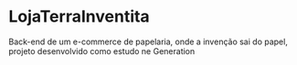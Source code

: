 # LojaTerraInventita
Back-end de um e-commerce de papelaria, onde a invenção sai do papel, projeto desenvolvido como estudo ne Generation
